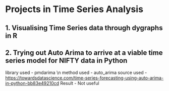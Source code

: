 # Projects in Time Series Analysis

## 1. Visualising Time Series data through dygraphs in R

## 2. Trying out Auto Arima to arrive at a viable time series model for NIFTY data in Python
library used - pmdarima \n
method used - auto_arima
source used - https://towardsdatascience.com/time-series-forecasting-using-auto-arima-in-python-bb83e49210cd
Result - Not useful
